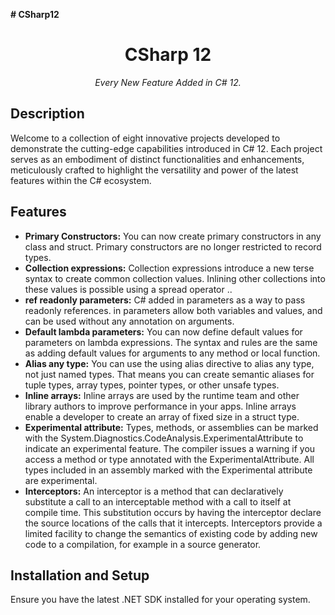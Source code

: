 **# CSharp12**<h1 align="center">CSharp 12</h1>

<p align="center">
  <i>Every New Feature Added in C# 12.</i>
</p>

## Description

Welcome to a collection of eight innovative projects developed to demonstrate the cutting-edge capabilities introduced in C# 12.
Each project serves as an embodiment of distinct functionalities and enhancements, meticulously crafted to highlight the versatility and power of the latest features within the C# ecosystem.

## Features

- **Primary Constructors:** You can now create primary constructors in any class and struct. Primary constructors are no longer restricted to record types.
- **Collection expressions:** Collection expressions introduce a new terse syntax to create common collection values. Inlining other collections into these values is possible using a spread operator ..
- **ref readonly parameters:** C# added in parameters as a way to pass readonly references. in parameters allow both variables and values, and can be used without any annotation on arguments.
- **Default lambda parameters:** You can now define default values for parameters on lambda expressions. The syntax and rules are the same as adding default values for arguments to any method or local function.
- **Alias any type:** You can use the using alias directive to alias any type, not just named types. That means you can create semantic aliases for tuple types, array types, pointer types, or other unsafe types.
- **Inline arrays:** Inline arrays are used by the runtime team and other library authors to improve performance in your apps. Inline arrays enable a developer to create an array of fixed size in a struct type.
- **Experimental attribute:** Types, methods, or assemblies can be marked with the System.Diagnostics.CodeAnalysis.ExperimentalAttribute to indicate an experimental feature. The compiler issues a warning if you access a method or type annotated with the ExperimentalAttribute. All types included in an assembly marked with the Experimental attribute are experimental.
- **Interceptors:** An interceptor is a method that can declaratively substitute a call to an interceptable method with a call to itself at compile time. This substitution occurs by having the interceptor declare the source locations of the calls that it intercepts. Interceptors provide a limited facility to change the semantics of existing code by adding new code to a compilation, for example in a source generator.

## Installation and Setup

Ensure you have the latest .NET SDK installed for your operating system.
